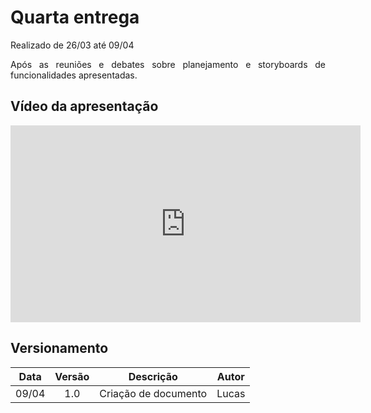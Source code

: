 # Quarta entrega

<p align="justify">Realizado de 26/03 até 09/04</p>
<p align="justify">Após as reuniões e debates sobre  planejamento e storyboards de funcionalidades apresentadas.</p>


## Vídeo da apresentação

<iframe width="560" height="315" src="https://www.youtube.com/watch?v=VZ9MP0Fw8y0" frameborder="0" allow="accelerometer; autoplay; clipboard-write; encrypted-media; gyroscope; picture-in-picture" allowfullscreen></iframe>

<!-- ## Slides da apresentação

<object data="../../assets/apresentacao_1.pdf" type="application/pdf" width="700px" height="400px"> -->
<!-- <embed src="../../imagens/apresentacao_1.pdf">
        <p>This browser does not support PDFs. Please download the PDF to view it: <a href="../../assests/apresentacao_1.pdf">Download PDF</a>.</p>
    </embed> -->
</object>


## Versionamento

| Data |Versão| Descrição | Autor |
|:----:|:----:|:---------:|:-----:|
|09/04 | 1.0  | Criação de documento| Lucas|






